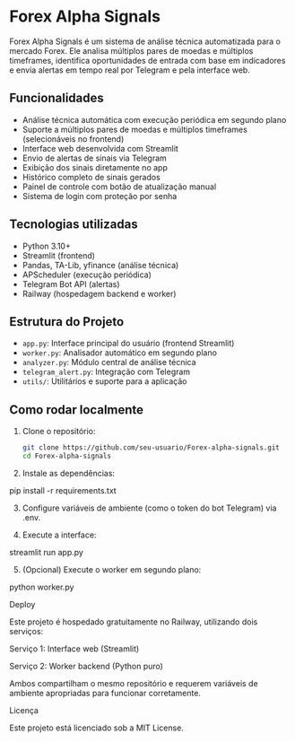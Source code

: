 # Forex Alpha Signals

Forex Alpha Signals é um sistema de análise técnica automatizada para o mercado Forex. Ele analisa múltiplos pares de moedas e múltiplos timeframes, identifica oportunidades de entrada com base em indicadores e envia alertas em tempo real por Telegram e pela interface web.

## Funcionalidades

- Análise técnica automática com execução periódica em segundo plano
- Suporte a múltiplos pares de moedas e múltiplos timeframes (selecionáveis no frontend)
- Interface web desenvolvida com Streamlit
- Envio de alertas de sinais via Telegram
- Exibição dos sinais diretamente no app
- Histórico completo de sinais gerados
- Painel de controle com botão de atualização manual
- Sistema de login com proteção por senha

## Tecnologias utilizadas

- Python 3.10+
- Streamlit (frontend)
- Pandas, TA-Lib, yfinance (análise técnica)
- APScheduler (execução periódica)
- Telegram Bot API (alertas)
- Railway (hospedagem backend e worker)

## Estrutura do Projeto

- `app.py`: Interface principal do usuário (frontend Streamlit)
- `worker.py`: Analisador automático em segundo plano
- `analyzer.py`: Módulo central de análise técnica
- `telegram_alert.py`: Integração com Telegram
- `utils/`: Utilitários e suporte para a aplicação

## Como rodar localmente

1. Clone o repositório:
   ```bash
   git clone https://github.com/seu-usuario/Forex-alpha-signals.git
   cd Forex-alpha-signals

2. Instale as dependências:

pip install -r requirements.txt


3. Configure variáveis de ambiente (como o token do bot Telegram) via .env.


4. Execute a interface:

streamlit run app.py


5. (Opcional) Execute o worker em segundo plano:

python worker.py



Deploy

Este projeto é hospedado gratuitamente no Railway, utilizando dois serviços:

Serviço 1: Interface web (Streamlit)

Serviço 2: Worker backend (Python puro)


Ambos compartilham o mesmo repositório e requerem variáveis de ambiente apropriadas para funcionar corretamente.

Licença

Este projeto está licenciado sob a MIT License.
